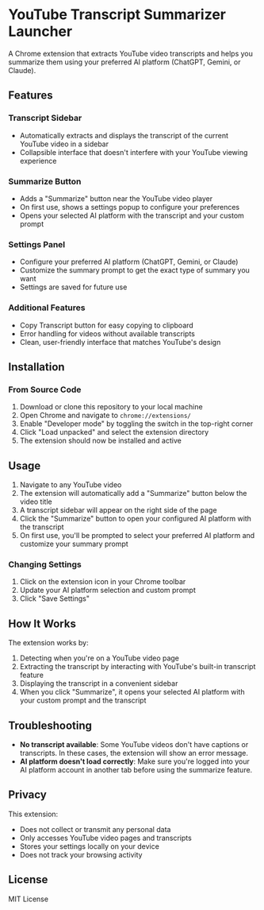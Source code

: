 # YouTube Transcript Summarizer Launcher

A Chrome extension that extracts YouTube video transcripts and helps you summarize them using your preferred AI platform (ChatGPT, Gemini, or Claude).

## Features

### Transcript Sidebar
- Automatically extracts and displays the transcript of the current YouTube video in a sidebar
- Collapsible interface that doesn't interfere with your YouTube viewing experience

### Summarize Button
- Adds a "Summarize" button near the YouTube video player
- On first use, shows a settings popup to configure your preferences
- Opens your selected AI platform with the transcript and your custom prompt

### Settings Panel
- Configure your preferred AI platform (ChatGPT, Gemini, or Claude)
- Customize the summary prompt to get the exact type of summary you want
- Settings are saved for future use

### Additional Features
- Copy Transcript button for easy copying to clipboard
- Error handling for videos without available transcripts
- Clean, user-friendly interface that matches YouTube's design

## Installation

### From Source Code

1. Download or clone this repository to your local machine
2. Open Chrome and navigate to `chrome://extensions/`
3. Enable "Developer mode" by toggling the switch in the top-right corner
4. Click "Load unpacked" and select the extension directory
5. The extension should now be installed and active

## Usage

1. Navigate to any YouTube video
2. The extension will automatically add a "Summarize" button below the video title
3. A transcript sidebar will appear on the right side of the page
4. Click the "Summarize" button to open your configured AI platform with the transcript
5. On first use, you'll be prompted to select your preferred AI platform and customize your summary prompt

### Changing Settings

1. Click on the extension icon in your Chrome toolbar
2. Update your AI platform selection and custom prompt
3. Click "Save Settings"

## How It Works

The extension works by:
1. Detecting when you're on a YouTube video page
2. Extracting the transcript by interacting with YouTube's built-in transcript feature
3. Displaying the transcript in a convenient sidebar
4. When you click "Summarize", it opens your selected AI platform with your custom prompt and the transcript

## Troubleshooting

- **No transcript available**: Some YouTube videos don't have captions or transcripts. In these cases, the extension will show an error message.
- **AI platform doesn't load correctly**: Make sure you're logged into your AI platform account in another tab before using the summarize feature.

## Privacy

This extension:
- Does not collect or transmit any personal data
- Only accesses YouTube video pages and transcripts
- Stores your settings locally on your device
- Does not track your browsing activity

## License

MIT License